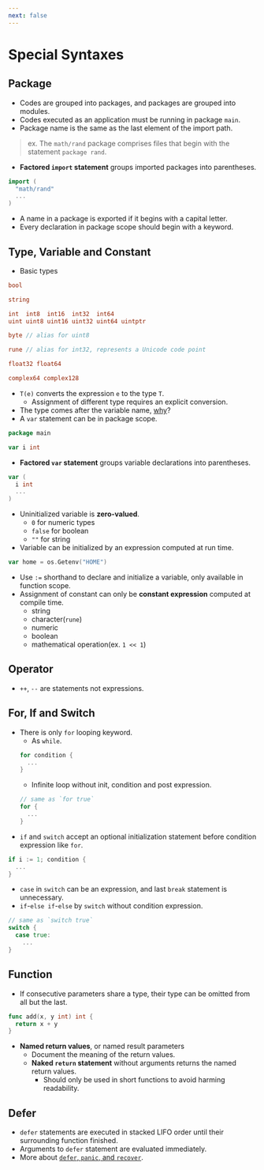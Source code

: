 ```yaml
---
next: false
---
```


# Special Syntaxes

## Package

- Codes are grouped into packages, and packages are grouped into modules.
- Codes executed as an application must be running in package `main`.
- Package name is the same as the last element of the import path.
> ex. The `math/rand` package comprises files that begin with the statement `package rand`.
- **Factored `import` statement** groups imported packages into parentheses.
```go
import (
  "math/rand"
  ...
)
```
- A name in a package is exported if it begins with a capital letter.
- Every declaration in package scope should begin with a keyword.

## Type, Variable and Constant

- Basic types
```go
bool

string

int  int8  int16  int32  int64
uint uint8 uint16 uint32 uint64 uintptr

byte // alias for uint8

rune // alias for int32, represents a Unicode code point

float32 float64

complex64 complex128
```
- `T(e)` converts the expression `e` to the type `T`.
  - Assignment of different type requires an explicit conversion.
- The type comes after the variable name, [why](https://go.dev/blog/declaration-syntax)?
- A `var` statement can be in package scope.
```go
package main

var i int
```
- **Factored `var` statement** groups variable declarations into parentheses.
```go
var (
  i int
  ...
)
```
- Uninitialized variable is **zero-valued**.
  - `0` for numeric types
  - `false` for boolean
  - `""` for string
- Variable can be initialized by an expression computed at run time.
```go
var home = os.Getenv("HOME")
```
- Use `:=` shorthand to declare and initialize a variable, only available in function scope.
- Assignment of constant can only be **constant expression** computed at compile time.
  - string
  - character(`rune`)
  - numeric
  - boolean
  - mathematical operation(ex. `1 << 1`)

## Operator

- `++`, `--` are statements not expressions.

## For, If and Switch

- There is only `for` looping keyword.
  - As `while`.
  ```go
  for condition {
    ...
  }
  ```
  - Infinite loop without init, condition and post expression.
  ```go
  // same as `for true`
  for {
    ...
  }
  ```
- `if` and `switch` accept an optional initialization statement before condition expression like `for`.
```go
if i := 1; condition {
  ...
}
```
- `case` in `switch` can be an expression, and last `break` statement is unnecessary.
- `if`-`else if`-`else` by `switch` without condition expression.
```go
// same as `switch true`
switch {
  case true:
    ...
}
```

## Function

- If consecutive parameters share a type, their type can be omitted from all but the last.
```go
func add(x, y int) int {
  return x + y
}
```
- **Named return values**, or named result parameters
  - Document the meaning of the return values.
  - **Naked `return` statement** without arguments returns the named return values.
    - Should only be used in short functions to avoid harming readability.

## Defer
- `defer` statements are executed in stacked LIFO order until their surrounding function finished.
- Arguments to `defer` statement are evaluated immediately.
- More about [`defer`, `panic`, and `recover`](https://go.dev/blog/defer-panic-and-recover).